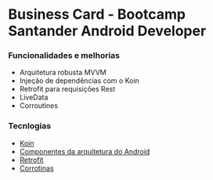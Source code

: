# Business Card - Bootcamp Santander Android Developer

### Funcionalidades e melhorias
* Arquitetura robusta MVVM
* Injeção de dependências com o Koin
* Retrofit para requisições Rest
* LiveData
* Corroutines

### Tecnlogias

* [Koin](https://insert-koin.io/docs/reference/introduction)
* [Componentes da arquitetura do Android](https://developer.android.com/topic/libraries/architecture?hl=pt-br)
* [Retrofit](https://square.github.io/retrofit/)
* [Corrotinas](https://developer.android.com/kotlin/coroutines?hl=pt-br)